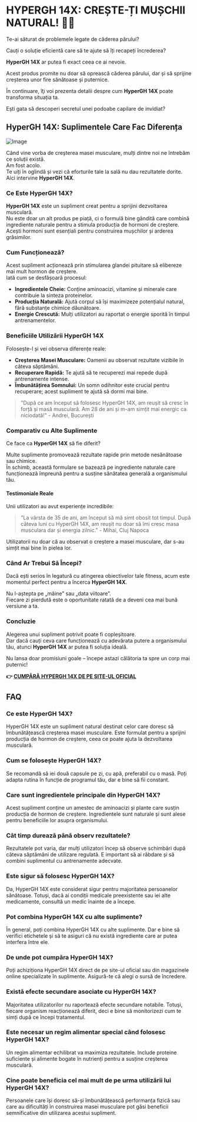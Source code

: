 # HYPERGH 14X: CREȘTE-ȚI MUȘCHII NATURAL! 💪✨

Te-ai săturat de problemele legate de căderea părului? 

Cauți o soluție eficientă care să te ajute să îți recapeți încrederea? 

**HyperGH 14X** ar putea fi exact ceea ce ai nevoie. 

Acest produs promite nu doar să oprească căderea părului, dar și să sprijine creșterea unor fire sănătoase și puternice. 

În continuare, îţi voi prezenta detalii despre cum **HyperGH 14X** poate transforma situația ta. 

Ești gata să descoperi secretul unei podoabe capilare de invidiat?

## HyperGH 14X: Suplimentele Care Fac Diferența

![Image](https://www2.sellhealth.com/111/hypergh14x_a_3_1.jpg)

Când vine vorba de creșterea masei musculare, mulți dintre noi ne întrebăm ce soluții există.  
Am fost acolo.  
Te uiți în oglindă și vezi că eforturile tale la sală nu dau rezultatele dorite.  
Aici intervine **HyperGH 14X**.

### Ce Este HyperGH 14X?

**HyperGH 14X** este un supliment creat pentru a sprijini dezvoltarea musculară.  
Nu este doar un alt produs pe piață, ci o formulă bine gândită care combină ingrediente naturale pentru a stimula producția de hormoni de creștere.  
Acești hormoni sunt esențiali pentru construirea mușchilor și arderea grăsimilor.

### Cum Funcționează?

Acest supliment acționează prin stimularea glandei pituitare să elibereze mai mult hormon de creștere.   
Iată cum se desfășoară procesul:

- **Ingredientele Cheie:** Conține aminoacizi, vitamine și minerale care contribuie la sinteza proteinelor.
- **Producția Naturală:** Ajută corpul să își maximizeze potențialul natural, fără substanțe chimice dăunătoare.
- **Energie Crescută:** Mulți utilizatori au raportat o energie sporită în timpul antrenamentelor.

### Beneficiile Utilizării HyperGH 14X

Folosește-l și vei observa diferențe reale:

- **Creșterea Masei Musculare:** Oamenii au observat rezultate vizibile în câteva săptămâni.
- **Recuperare Rapidă:** Te ajută să te recuperezi mai repede după antrenamente intense.
- **Îmbunătățirea Somnului:** Un somn odihnitor este crucial pentru recuperare; acest supliment te ajută să dormi mai bine.

> "După ce am început să folosesc HyperGH 14X, am reușit să cresc în forță și masă musculară. Am 28 de ani și m-am simțit mai energic ca niciodată!" - Andrei, București

### Comparativ cu Alte Suplimente

Ce face ca **HyperGH 14X** să fie diferit?  

Multe suplimente promovează rezultate rapide prin metode nesănătoase sau chimice.  
În schimb, această formulare se bazează pe ingrediente naturale care funcționează împreună pentru a susține sănătatea generală a organismului tău.

#### Testimoniale Reale

Unii utilizatori au avut experiențe incredibile:

> "La vârsta de 35 de ani, am început să mă simt obosit tot timpul. După câteva luni cu HyperGH 14X, am reușit nu doar să îmi cresc masa musculara dar și energia zilnic." - Mihai, Cluj Napoca

Utilizatorii nu doar că au observat o creștere a masei musculare, dar s-au simțit mai bine în pielea lor.

### Când Ar Trebui Să Începi?

Dacă ești serios în legatură cu atingerea obiectivelor tale fitness, acum este momentul perfect pentru a încerca **HyperGH 14X**.  

Nu l-aștepta pe „mâine” sau „data viitoare”.  
Fiecare zi pierdută este o oportunitate ratată de a deveni cea mai bună versiune a ta.

### Concluzie

Alegerea unui supliment potrivit poate fi copleșitoare.  
Dar dacă cauți ceva care funcționează cu adevărata putere a organismului tău, atunci **HyperGH 14X** ar putea fi soluția ideală.

Nu lansa doar promisiuni goale – începe astazi călătoria ta spre un corp mai puternic!



**👉 [CUMPĂRĂ HYPERGH 14X DE PE SITE-UL OFICIAL](https://gchaffi.com/BrZHPeQ5)**

## FAQ

### Ce este HyperGH 14X?
HyperGH 14X este un supliment natural destinat celor care doresc să îmbunătățească creșterea masei musculare. Este formulat pentru a sprijini producția de hormon de creștere, ceea ce poate ajuta la dezvoltarea musculară.

### Cum se folosește HyperGH 14X?
Se recomandă să iei două capsule pe zi, cu apă, preferabil cu o masă. Poți adapta rutina în funcție de programul tău, dar e bine să fii constant.

### Care sunt ingredientele principale din HyperGH 14X?
Acest supliment conține un amestec de aminoacizi și plante care susțin producția de hormon de creștere. Ingredientele sunt naturale și sunt alese pentru beneficiile lor asupra organismului.

### Cât timp durează până observ rezultatele?
Rezultatele pot varia, dar mulți utilizatori încep să observe schimbări după câteva săptămâni de utilizare regulată. E important să ai răbdare și să combini suplimentul cu antrenamente adecvate.

### Este sigur să folosesc HyperGH 14X?
Da, HyperGH 14X este considerat sigur pentru majoritatea persoanelor sănătoase. Totuși, dacă ai condiții medicale preexistente sau iei alte medicamente, consultă un medic înainte de a începe.

### Pot combina HyperGH 14X cu alte suplimente?
În general, poți combina HyperGH 14X cu alte suplimente. Dar e bine să verifici etichetele și să te asiguri că nu există ingrediente care ar putea interfera între ele.

### De unde pot cumpăra HyperGH 14X?
Poți achiziționa HyperGH 14X direct de pe site-ul oficial sau din magazinele online specializate în suplimente. Asigură-te că alegi o sursă de încredere.

### Există efecte secundare asociate cu HyperGH 14X?
Majoritatea utilizatorilor nu raportează efecte secundare notabile. Totuși, fiecare organism reacționează diferit, deci e bine să monitorizezi cum te simți după ce începi tratamentul.

### Este necesar un regim alimentar special când folosesc HyperGH 14X?
Un regim alimentar echilibrat va maximiza rezultatele. Include proteine suficiente și alimente bogate în nutrienți pentru a susține creșterea musculară.

### Cine poate beneficia cel mai mult de pe urma utilizării lui HyperGH 14X?
Persoanele care își doresc să-și îmbunătățească performanța fizică sau care au dificultăți în construirea masei musculare pot găsi beneficii semnificative din utilizarea acestui supliment.
